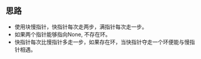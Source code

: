 ##  思路

- 使用块慢指针，快指针每次走两步，满指针每次走一步。
- 如果两个指针能够指向None, 不存在环。
- 快指针每次比慢指针多走一步，如果存在环，当快指针夺走一个环便能与慢指针相遇。